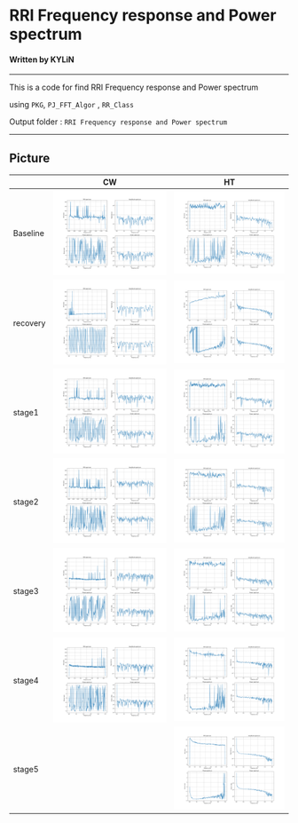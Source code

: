 # RRI Frequency response and Power spectrum
#### Written by KYLiN

---

This is a code for find RRI Frequency response and Power spectrum

using `PKG`, `PJ_FFT_Algor` , `RR_Class`

Output folder : `RRI Frequency response and Power spectrum`

---

## Picture 
|          | CW                                                                                     | HT                                                                                     |
| -------- | -------------------------------------------------------------------------------------- | -------------------------------------------------------------------------------------- |
| Baseline | ![](/src/RRI%20Frequency%20response%20and%20Power%20spectrum/CW/CW_baseline_FR_PS.png) | ![](/src/RRI%20Frequency%20response%20and%20Power%20spectrum/HT/HT_baseline_FR_PS.png) |
| recovery | ![](/src/RRI%20Frequency%20response%20and%20Power%20spectrum/CW/CW_recovery_FR_PS.png) | ![](/src/RRI%20Frequency%20response%20and%20Power%20spectrum/HT/HT_recovery_FR_PS.png) |
| stage1   | ![](/src/RRI%20Frequency%20response%20and%20Power%20spectrum/CW/CW_stage1_FR_PS.png)   | ![](/src/RRI%20Frequency%20response%20and%20Power%20spectrum/HT/HT_stage1_FR_PS.png)   |
| stage2   | ![](/src/RRI%20Frequency%20response%20and%20Power%20spectrum/CW/CW_stage2_FR_PS.png)   | ![](/src/RRI%20Frequency%20response%20and%20Power%20spectrum/HT/HT_stage2_FR_PS.png)   |
| stage3   | ![](/src/RRI%20Frequency%20response%20and%20Power%20spectrum/CW/CW_stage3_FR_PS.png)   | ![](/src/RRI%20Frequency%20response%20and%20Power%20spectrum/HT/HT_stage3_FR_PS.png)   |
| stage4   | ![](/src/RRI%20Frequency%20response%20and%20Power%20spectrum/CW/CW_stage4_FR_PS.png)   | ![](/src/RRI%20Frequency%20response%20and%20Power%20spectrum/HT/HT_stage4_FR_PS.png)   |
| stage5   |                                                                                        | ![](/src/RRI%20Frequency%20response%20and%20Power%20spectrum/HT/HT_stage5_FR_PS.png)   |